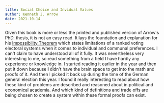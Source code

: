 ```yaml
---
title: Social Choice and Invidual Values
author: Kenneth J. Arrow
date: 2021-10-14
---
```


Given this book is more or less the printed and published version of Arrow's PhD. thesis, it is not an easy read. It lays the foundation and explanation for his [Impossibility Theorem](https://en.m.wikipedia.org/wiki/Arrow%27s_impossibility_theorem) which states limitations of a ranked voting electoral systems when it comes to individual and communal preferences. I can't claim to have understood all of it fully. It was nevertheless very interesting to me, so read something from a field I have hardly any experience or knowledge in. I started reading it earlier in the year and then put it down because I didn't have the brain space to get into the math and proofs of it. And then I picked it back up during the time of the German general election this year. I found it really interesting to read about how these kind of problems are described and reasoned about in political and economical academia. And which kind of definitions and trade offs are being chosen to create a system within these formal proofs can exist.
